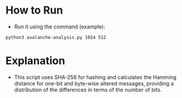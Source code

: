 # How to Run
- Run it using the command (example):

 ```
 python3 avalanche-analysis.py 1024 512 
 ```

# Explanation
- This script uses SHA-256 for hashing and calculates the Hamming distance for one-bit and byte-wise altered messages, providing a distribution of the differences in terms of the number of bits.